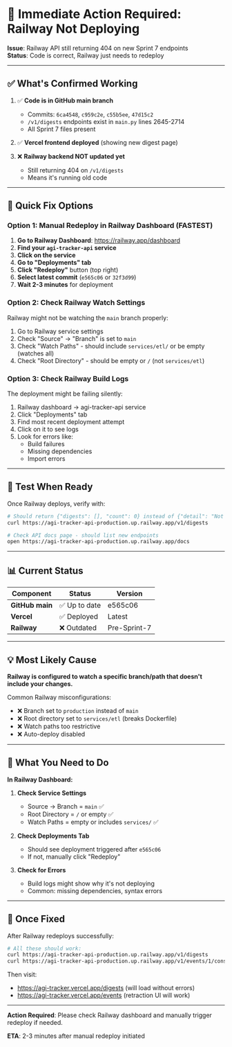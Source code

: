 # 🚨 Immediate Action Required: Railway Not Deploying

**Issue**: Railway API still returning 404 on new Sprint 7 endpoints  
**Status**: Code is correct, Railway just needs to redeploy

---

## ✅ What's Confirmed Working

1. ✅ **Code is in GitHub main branch**
   - Commits: `6ca4548`, `c959c2e`, `c55b5ee`, `47d15c2`
   - `/v1/digests` endpoints exist in `main.py` lines 2645-2714
   - All Sprint 7 files present

2. ✅ **Vercel frontend deployed** (showing new digest page)

3. ❌ **Railway backend NOT updated yet**
   - Still returning 404 on `/v1/digests`
   - Means it's running old code

---

## 🔧 Quick Fix Options

### Option 1: Manual Redeploy in Railway Dashboard (FASTEST)

1. **Go to Railway Dashboard**: https://railway.app/dashboard
2. **Find your `agi-tracker-api` service**
3. **Click on the service** 
4. **Go to "Deployments" tab**
5. **Click "Redeploy"** button (top right)
6. **Select latest commit** (`e565c06` or `32f3d99`)
7. **Wait 2-3 minutes** for deployment

### Option 2: Check Railway Watch Settings

Railway might not be watching the `main` branch properly:

1. Go to Railway service settings
2. Check "Source" → "Branch" is set to `main`
3. Check "Watch Paths" - should include `services/etl/` or be empty (watches all)
4. Check "Root Directory" - should be empty or `/` (not `services/etl`)

### Option 3: Check Railway Build Logs

The deployment might be failing silently:

1. Railway dashboard → agi-tracker-api service
2. Click "Deployments" tab
3. Find most recent deployment attempt
4. Click on it to see logs
5. Look for errors like:
   - Build failures
   - Missing dependencies
   - Import errors

---

## 🧪 Test When Ready

Once Railway deploys, verify with:

```bash
# Should return {"digests": [], "count": 0} instead of {"detail": "Not Found"}
curl https://agi-tracker-api-production.up.railway.app/v1/digests

# Check API docs page - should list new endpoints
open https://agi-tracker-api-production.up.railway.app/docs
```

---

## 📊 Current Status

| Component | Status | Version |
|-----------|--------|---------|
| **GitHub main** | ✅ Up to date | e565c06 |
| **Vercel** | ✅ Deployed | Latest |
| **Railway** | ❌ Outdated | Pre-Sprint-7 |

---

## 💡 Most Likely Cause

**Railway is configured to watch a specific branch/path that doesn't include your changes.**

Common Railway misconfigurations:
- ❌ Branch set to `production` instead of `main`
- ❌ Root directory set to `services/etl` (breaks Dockerfile)
- ❌ Watch paths too restrictive
- ❌ Auto-deploy disabled

---

## 🎯 What You Need to Do

**In Railway Dashboard:**

1. **Check Service Settings**
   - Source → Branch = `main` ✅
   - Root Directory = `/` or empty ✅
   - Watch Paths = empty or includes `services/` ✅

2. **Check Deployments Tab**
   - Should see deployment triggered after `e565c06`
   - If not, manually click "Redeploy"

3. **Check for Errors**
   - Build logs might show why it's not deploying
   - Common: missing dependencies, syntax errors

---

## 🚀 Once Fixed

After Railway redeploys successfully:

```bash
# All these should work:
curl https://agi-tracker-api-production.up.railway.app/v1/digests
curl https://agi-tracker-api-production.up.railway.app/v1/events/1/consensus
```

Then visit:
- https://agi-tracker.vercel.app/digests (will load without errors)
- https://agi-tracker.vercel.app/events (retraction UI will work)

---

**Action Required**: Please check Railway dashboard and manually trigger redeploy if needed.

**ETA**: 2-3 minutes after manual redeploy initiated
